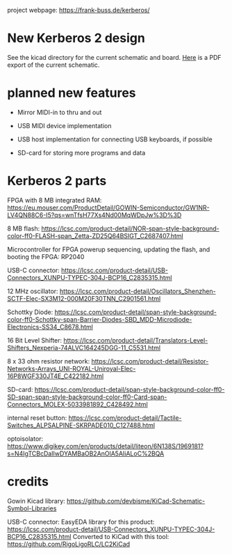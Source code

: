 project webpage: https://frank-buss.de/kerberos/

# New Kerberos 2 design

See the kicad directory for the current schematic and board. [Here](kicad/kerberos2.pdf) is a PDF export of the current schematic.


# planned new features

- Mirror MIDI-in to thru and out

- USB MIDI device implementation

- USB host implementation for connecting USB keyboards, if possible

- SD-card for storing more programs and data


# Kerberos 2 parts

FPGA with 8 MB integrated RAM:
https://eu.mouser.com/ProductDetail/GOWIN-Semiconductor/GW1NR-LV4QN88C6-I5?qs=wnTfsH77Xs4Nd00MqWDpJw%3D%3D

8 MB flash:
https://lcsc.com/product-detail/NOR-span-style-background-color-ff0-FLASH-span_Zetta-ZD25Q64BSIGT_C2687407.html

Microcontroller for FPGA powerup sequencing, updating the flash, and booting the FPGA:
RP2040

USB-C connector:
https://lcsc.com/product-detail/USB-Connectors_XUNPU-TYPEC-304J-BCP16_C2835315.html

12 MHz oscillator:
https://lcsc.com/product-detail/Oscillators_Shenzhen-SCTF-Elec-SX3M12-000M20F30TNN_C2901561.html

Schottky Diode:
https://lcsc.com/product-detail/span-style-background-color-ff0-Schottky-span-Barrier-Diodes-SBD_MDD-Microdiode-Electronics-SS34_C8678.html

16 Bit Level Shifter:
https://lcsc.com/product-detail/Translators-Level-Shifters_Nexperia-74ALVC164245DGG-11_C5531.html

8 x 33 ohm resistor network:
https://lcsc.com/product-detail/Resistor-Networks-Arrays_UNI-ROYAL-Uniroyal-Elec-16P8WGF330JT4E_C422182.html

SD-card:
https://lcsc.com/product-detail/span-style-background-color-ff0-SD-span-span-style-background-color-ff0-Card-span-Connectors_MOLEX-5033981892_C428492.html

internal reset button:
https://lcsc.com/product-detail/Tactile-Switches_ALPSALPINE-SKRPADE010_C127488.html

optoisolator:
https://www.digikey.com/en/products/detail/liteon/6N138S/1969181?s=N4IgTCBcDaIIwDYAMBaOB2AnOlA5AIiALoC%2BQA


# credits
Gowin Kicad library:
https://github.com/devbisme/KiCad-Schematic-Symbol-Libraries

USB-C connector: EasyEDA library for this product:
https://lcsc.com/product-detail/USB-Connectors_XUNPU-TYPEC-304J-BCP16_C2835315.html
Converted to KiCad with this tool:
https://github.com/RigoLigoRLC/LC2KiCad
